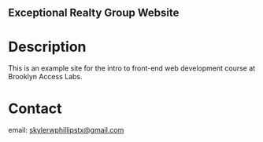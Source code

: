 Exceptional Realty Group Website
---

# Description

This is an example site for the intro to front-end web development course at Brooklyn Access Labs.

# Contact

email: skylerwphillipstx@gmail.com

